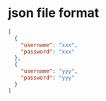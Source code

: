 # json file format

```json
[
  {
    "username": "xxx",
    "password": "xxx"
  },
  {
    "username": "yyy",
    "password": "yyy"
  }
]
```

